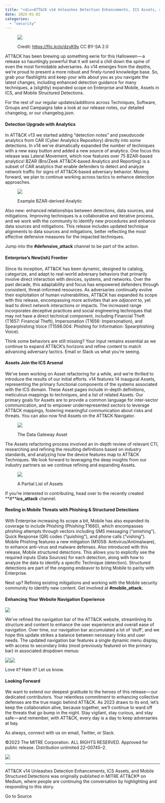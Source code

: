 ```yaml
---
title: "<div>ATT&CK v14 Unleashes Detection Enhancements, ICS Assets, and Mobile Structured Detections</div>"
date: 2025-01-02
categories: 
  - "security"
---
```


<figure>

![](https://cdn-images-1.medium.com/max/1024/1*8nBv3HtBj0KyhQYkcfWBog.jpeg)

<figcaption>

Credit: https://flic.kr/p/dzyK9x CC BY-SA 2.0

</figcaption>

</figure>

ATT&CK has been brewing up something eerie for this Halloween — a release so hauntingly powerful that it will send a chill down the spine of even the most formidable adversaries. As v14 emerges from the depths, we’re proud to present a more robust and finely-tuned knowledge base. So, grab your flashlights and keep your wits about you as you navigate the latest changes, including enhanced detection guidance for many techniques, a (slightly) expanded scope on Enterprise and Mobile, Assets in ICS, and Mobile Structured Detections.

For the rest of our regular updates/additions across Techniques, Software, Groups and Campaigns take a look at our release notes, our detailed changelog, or our changelog.json.

#### **Detection Upgrade with Analytics**

In ATT&CK v13 we started adding “detection notes” and pseudocode analytics from CAR (Cyber Analytics Repository) directly into some detections. In v14 we’ve dramatically expanded the number of techniques with a new easy button and added a new source of analytics. One focus this release was Lateral Movement, which now features over 75 BZAR\-based analytics! BZAR (Bro/Zeek ATT&CK-based Analytics and Reporting) is a subset of CAR analytics that enable defenders to detect and analyze network traffic for signs of ATT&CK-based adversary behavior. Moving forward, we plan to continue working across tactics to enhance detection approaches.

<figure>

![](https://cdn-images-1.medium.com/max/1024/1*X7qQq-oWIaajG6inaAkQaQ.png)

<figcaption>

Example BZAR-derived Analytic

</figcaption>

</figure>

Also new: enhanced relationships between detections, data sources, and mitigations. Improving techniques is a collaborative and iterative process, and we work with the community to identify new procedures and enhance data sources and mitigations. This release includes updated technique alignments to data sources and mitigations, better reflecting the most effective defensive measures for the impacted techniques.

Jump into the **#defensive\_attack** channel to be part of the action.

#### **Enterprise’s New(ish) Frontier**

Since its inception, ATT&CK has been dynamic, designed to catalog, categorize, and adapt to real-world adversary behaviors that primarily involve direct interaction with devices, systems, and networks. Over the past decade, this adaptability and focus has empowered defenders through consistent, threat-informed resources. As adversaries continually evolve their exploitation of human vulnerabilities, ATT&CK has expanded its scope with this release, encompassing more activities that are _adjacent_ to, yet lead to direct network interactions or impacts. The increased range incorporates deceptive practices and social engineering techniques that may not have a direct technical component, including Financial Theft (T1657: Financial Theft), Impersonation (T1656: Impersonation), and Spearphishing Voice (T1598.004: Phishing for Information: Spearphishing Voice).

Think some behaviors are still missing? Your input remains essential as we continue to expand ATT&CK’s horizons and refine content to match advancing adversary tactics. Email or Slack us what you’re seeing.

#### **Assets Join the ICS Arsenal**

We’ve been working on Asset refactoring for a while, and we’re thrilled to introduce the results of our initial efforts. v14 features 14 inaugural Assets, representing the primary functional components of the systems associated with the ICS domain. These Asset pages include in-depth definitions, meticulous mappings to techniques, and a list of related Assets. Our primary goals for Assets are to provide a common language for inter-sector communication, and to empower underrepresented sectors to leverage ATT&CK mappings, fostering meaningful communication about risks and threats. You can also now find Assets on the ATT&CK Navigator.

<figure>

![](https://cdn-images-1.medium.com/max/1024/1*II7dLEhjK-F5qLgq0mrd9A.jpeg)

<figcaption>

The Data Gateway Asset

</figcaption>

</figure>

The Assets refactoring process involved an in-depth review of relevant CTI, researching and refining the resulting definitions based on industry standards, and analyzing how the device features map to ATT&CK Techniques. We look forward to leveraging the deep insights from our industry partners as we continue refining and expanding Assets.

<figure>

![](https://cdn-images-1.medium.com/max/1024/1*Dbt2_PI3XGs6p9b8tKN0qQ.jpeg)

<figcaption>

A Partial List of Assets

</figcaption>

</figure>

If you’re interested in contributing, head over to the recently created **#****ics\_attack** channel.

#### **Reeling in Mobile Threats with Phishing & Structured Detections**

With Enterprise increasing its scope a bit, Mobile has also expanded its coverage to include Phishing (Phishing:T1660), which encompasses phishing attempts through vectors including SMS messaging (“smishing”), Quick Response (QR) codes (“quishing”), and phone calls (“vishing”). Mobile Phishing features a new mitigation (M1058: Antivirus/Antimalware), to enhance anti-virus and malware defenses. Also introduced with this release, Mobile structured detections. This allows you to explicitly see the required inputs (Data Sources) for each detection, along with how to analyze the data to identify a specific Technique (detection). Structured detections are part of the ongoing endeavor to bring Mobile to parity with Enterprise.

Next up? Refining existing mitigations and working with the Mobile security community to identify new content. Get involved at **#****mobile\_attack****.**

#### **Enhancing Your Website Navigation Experience**

![](https://cdn-images-1.medium.com/max/1024/1*Q34cYHgnQv31BQ8rjwk8EQ.png)

We’ve refined the navigation bar of the ATT&CK website, streamlining its structure and content to enhance the user experience and overall ease of navigation. Over time, our navigation bar accumulated a lot of ‘stuff’, and we hope this update strikes a balance between necessary links and user needs. The updated navigation bar features a single dynamic menu display, with access to secondary links (most previously featured on the primary bar) in associated dropdown menus:

![](https://cdn-images-1.medium.com/max/413/1*fGQ9N-X1qPC-iSKzuEjPBA.png)![](https://cdn-images-1.medium.com/max/277/1*24hEoSLm97cFjc9OfpAapQ.png)

Love it? Hate it? Let us know.

#### **Looking Forward**

We want to extend our deepest gratitude to the heroes of this release — our dedicated contributors. Your relentless commitment to enhancing collective defenses are the true magic behind ATT&CK. As 2023 draws to its end, let’s keep the collaboration alive, because together, we’ll continue to ward off the threats that go bump in the night. Stay vigilant, stay curious, and stay safe — and remember, with ATT&CK, every day is a day to keep adversaries at bay.

As always, connect with us on email, Twitter, or Slack.

©2023 The MITRE Corporation. ALL RIGHTS RESERVED. Approved for public release. Distribution unlimited 22–00745–2.

![](https://medium.com/_/stat?event=post.clientViewed&referrerSource=full_rss&postId=fa473603f86b)

* * *

ATT&CK v14 Unleashes Detection Enhancements, ICS Assets, and Mobile Structured Detections was originally published in MITRE ATT&CK® on Medium, where people are continuing the conversation by highlighting and responding to this story.

Go to Source
